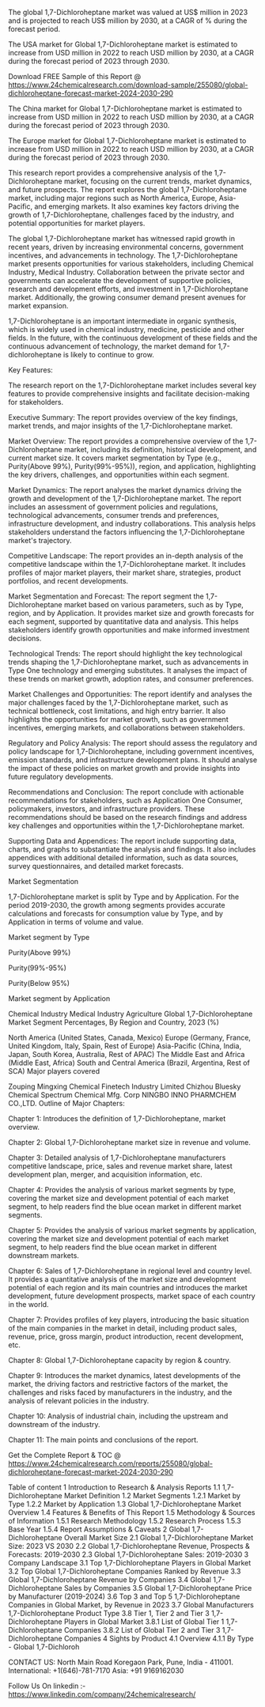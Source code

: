The global 1,7-Dichloroheptane market was valued at US$ million in 2023 and is projected to reach US$ million by 2030, at a CAGR of % during the forecast period.

The USA market for Global 1,7-Dichloroheptane  market is estimated to increase from USD million in 2022 to reach USD million by 2030, at a CAGR during the forecast period of 2023 through 2030.

Download FREE Sample of this Report @ https://www.24chemicalresearch.com/download-sample/255080/global-dichloroheptane-forecast-market-2024-2030-290

The China market for Global 1,7-Dichloroheptane market is estimated to increase from USD million in 2022 to reach USD million by 2030, at a CAGR during the forecast period of 2023 through 2030.

The Europe market for Global 1,7-Dichloroheptane market is estimated to increase from USD million in 2022 to reach USD million by 2030, at a CAGR during the forecast period of 2023 through 2030.

This research report provides a comprehensive analysis of the 1,7-Dichloroheptane market, focusing on the current trends, market dynamics, and future prospects. The report explores the global 1,7-Dichloroheptane market, including major regions such as North America, Europe, Asia-Pacific, and emerging markets. It also examines key factors driving the growth of 1,7-Dichloroheptane, challenges faced by the industry, and potential opportunities for market players.

The global 1,7-Dichloroheptane market has witnessed rapid growth in recent years, driven by increasing environmental concerns, government incentives, and advancements in technology. The 1,7-Dichloroheptane market presents opportunities for various stakeholders, including Chemical Industry, Medical Industry. Collaboration between the private sector and governments can accelerate the development of supportive policies, research and development efforts, and investment in 1,7-Dichloroheptane market. Additionally, the growing consumer demand present avenues for market expansion.

1,7-Dichloroheptane is an important intermediate in organic synthesis, which is widely used in chemical industry, medicine, pesticide and other fields. In the future, with the continuous development of these fields and the continuous advancement of technology, the market demand for 1,7-dichloroheptane is likely to continue to grow.

Key Features:

The research report on the 1,7-Dichloroheptane market includes several key features to provide comprehensive insights and facilitate decision-making for stakeholders.

Executive Summary: The report provides overview of the key findings, market trends, and major insights of the 1,7-Dichloroheptane market.

Market Overview: The report provides a comprehensive overview of the 1,7-Dichloroheptane market, including its definition, historical development, and current market size. It covers market segmentation by Type (e.g., Purity(Above 99%), Purity(99%-95%)), region, and application, highlighting the key drivers, challenges, and opportunities within each segment.

Market Dynamics: The report analyses the market dynamics driving the growth and development of the 1,7-Dichloroheptane market. The report includes an assessment of government policies and regulations, technological advancements, consumer trends and preferences, infrastructure development, and industry collaborations. This analysis helps stakeholders understand the factors influencing the 1,7-Dichloroheptane market's trajectory.

Competitive Landscape: The report provides an in-depth analysis of the competitive landscape within the 1,7-Dichloroheptane market. It includes profiles of major market players, their market share, strategies, product portfolios, and recent developments.

Market Segmentation and Forecast: The report segment the 1,7-Dichloroheptane market based on various parameters, such as by Type, region, and by Application. It provides market size and growth forecasts for each segment, supported by quantitative data and analysis. This helps stakeholders identify growth opportunities and make informed investment decisions.

Technological Trends: The report should highlight the key technological trends shaping the 1,7-Dichloroheptane market, such as advancements in Type One technology and emerging substitutes. It analyses the impact of these trends on market growth, adoption rates, and consumer preferences.

Market Challenges and Opportunities: The report identify and analyses the major challenges faced by the 1,7-Dichloroheptane market, such as technical bottleneck, cost limitations, and high entry barrier. It also highlights the opportunities for market growth, such as government incentives, emerging markets, and collaborations between stakeholders.

Regulatory and Policy Analysis: The report should assess the regulatory and policy landscape for 1,7-Dichloroheptane, including government incentives, emission standards, and infrastructure development plans. It should analyse the impact of these policies on market growth and provide insights into future regulatory developments.

Recommendations and Conclusion: The report conclude with actionable recommendations for stakeholders, such as Application One Consumer, policymakers, investors, and infrastructure providers. These recommendations should be based on the research findings and address key challenges and opportunities within the 1,7-Dichloroheptane market.

Supporting Data and Appendices: The report include supporting data, charts, and graphs to substantiate the analysis and findings. It also includes appendices with additional detailed information, such as data sources, survey questionnaires, and detailed market forecasts.

Market Segmentation

1,7-Dichloroheptane market is split by Type and by Application. For the period 2019-2030, the growth among segments provides accurate calculations and forecasts for consumption value by Type, and by Application in terms of volume and value.

Market segment by Type

Purity(Above 99%)

Purity(99%-95%)

Purity(Below 95%)

Market segment by Application

Chemical Industry
Medical Industry
Agriculture
Global 1,7-Dichloroheptane Market Segment Percentages, By Region and Country, 2023 (%)

North America (United States, Canada, Mexico)
Europe (Germany, France, United Kingdom, Italy, Spain, Rest of Europe)
Asia-Pacific (China, India, Japan, South Korea, Australia, Rest of APAC)
The Middle East and Africa (Middle East, Africa)
South and Central America (Brazil, Argentina, Rest of SCA)
Major players covered

Zouping Mingxing Chemical
Finetech Industry Limited
Chizhou Bluesky Chemical
Spectrum Chemical Mfg. Corp
NINGBO INNO PHARMCHEM CO.,LTD.
Outline of Major Chapters:

Chapter 1: Introduces the definition of 1,7-Dichloroheptane, market overview.

Chapter 2: Global 1,7-Dichloroheptane market size in revenue and volume.

Chapter 3: Detailed analysis of 1,7-Dichloroheptane manufacturers competitive landscape, price, sales and revenue market share, latest development plan, merger, and acquisition information, etc.

Chapter 4: Provides the analysis of various market segments by type, covering the market size and development potential of each market segment, to help readers find the blue ocean market in different market segments.

Chapter 5: Provides the analysis of various market segments by application, covering the market size and development potential of each market segment, to help readers find the blue ocean market in different downstream markets.

Chapter 6: Sales of 1,7-Dichloroheptane in regional level and country level. It provides a quantitative analysis of the market size and development potential of each region and its main countries and introduces the market development, future development prospects, market space of each country in the world.

Chapter 7: Provides profiles of key players, introducing the basic situation of the main companies in the market in detail, including product sales, revenue, price, gross margin, product introduction, recent development, etc.

Chapter 8: Global 1,7-Dichloroheptane capacity by region & country.

Chapter 9: Introduces the market dynamics, latest developments of the market, the driving factors and restrictive factors of the market, the challenges and risks faced by manufacturers in the industry, and the analysis of relevant policies in the industry.

Chapter 10: Analysis of industrial chain, including the upstream and downstream of the industry.

Chapter 11: The main points and conclusions of the report.

Get the Complete Report & TOC @ https://www.24chemicalresearch.com/reports/255080/global-dichloroheptane-forecast-market-2024-2030-290

Table of content
1 Introduction to Research & Analysis Reports
1.1 1,7-Dichloroheptane Market Definition
1.2 Market Segments
1.2.1 Market by Type
1.2.2 Market by Application
1.3 Global 1,7-Dichloroheptane Market Overview
1.4 Features & Benefits of This Report
1.5 Methodology & Sources of Information
1.5.1 Research Methodology
1.5.2 Research Process
1.5.3 Base Year
1.5.4 Report Assumptions & Caveats
2 Global 1,7-Dichloroheptane Overall Market Size
2.1 Global 1,7-Dichloroheptane Market Size: 2023 VS 2030
2.2 Global 1,7-Dichloroheptane Revenue, Prospects & Forecasts: 2019-2030
2.3 Global 1,7-Dichloroheptane Sales: 2019-2030
3 Company Landscape
3.1 Top 1,7-Dichloroheptane Players in Global Market
3.2 Top Global 1,7-Dichloroheptane Companies Ranked by Revenue
3.3 Global 1,7-Dichloroheptane Revenue by Companies
3.4 Global 1,7-Dichloroheptane Sales by Companies
3.5 Global 1,7-Dichloroheptane Price by Manufacturer (2019-2024)
3.6 Top 3 and Top 5 1,7-Dichloroheptane Companies in Global Market, by Revenue in 2023
3.7 Global Manufacturers 1,7-Dichloroheptane Product Type
3.8 Tier 1, Tier 2 and Tier 3 1,7-Dichloroheptane Players in Global Market
3.8.1 List of Global Tier 1 1,7-Dichloroheptane Companies
3.8.2 List of Global Tier 2 and Tier 3 1,7-Dichloroheptane Companies
4 Sights by Product
4.1 Overview
4.1.1 By Type - Global 1,7-Dichloroh

CONTACT US:
North Main Road Koregaon Park, Pune, India - 411001.
International: +1(646)-781-7170
Asia: +91 9169162030

Follow Us On linkedin :- https://www.linkedin.com/company/24chemicalresearch/
